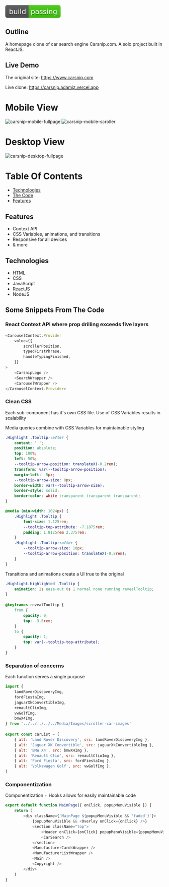 <img src="/src/Media/Images/shield.svg">

## Outline

A homepage clone of car search engine Carsnip.com. A solo project built in ReactJS.

## Live Demo

The original site: https://www.carsnip.com

Live clone: https://carsnip.adamjz.vercel.app

# Mobile View

![carsnip-mobile-fullpage](https://user-images.githubusercontent.com/57966028/86012423-d8a51b00-ba15-11ea-8494-d50b35490e44.gif)
![carsnip-mobile-scroller](https://user-images.githubusercontent.com/57966028/86012426-da6ede80-ba15-11ea-8785-bb64a581da61.gif)

# Desktop View
![carsnip-desktop-fullpage](https://user-images.githubusercontent.com/57966028/86012413-d5119400-ba15-11ea-9805-f1d7757a20b6.gif)


# Table Of Contents

-   [Technologies](#technologies)
-   [The Code](#some-snippets-from-the-code)
-   [Features](#features)


## Features

-   Context API
-   CSS Variables, animations, and transitions
-   Responsive for all devices
-   & more

## Technologies

-   HTML
-   CSS
-   JavaScript
-   ReactJS
-   NodeJS

## Some Snippets From The Code

### React Context API where prop drilling exceeds five layers

```js
<CarouselContext.Provider
    value={{
        scrollerPosition,
        typedFirstPhrase,
        handleTypingFinished,
    }}
>
    <CarsnipLogo />
    <SearchWrapper />
    <CarouselWrapper />
</CarouselContext.Provider>
```

### Clean CSS

Each sub-component has it's own CSS file. Use of CSS Variables results in scalability

Media queries combine with CSS Variables for maintainable styling

```css
.Highlight .Tooltip::after {
    content: ' ';
    position: absolute;
    top: 100%;
    left: 50%;
    --tooltip-arrow-position: translateX(-0.2rem);
    transform: var(--tooltip-arrow-position);
    margin-left: -5px;
    --tooltip-arrow-size: 8px;
    border-width: var(--tooltip-arrow-size);
    border-style: solid;
    border-color: white transparent transparent transparent;
}
```

```css
@media (min-width: 1024px) {
    .Highlight .Tooltip {
        font-size: 1.125rem;
        --tooltip-top-attribute: -7.1875rem;
        padding: 1.8125rem 2.375rem;
    }
    .Highlight .Tooltip::after {
        --tooltip-arrow-size: 18px;
        --tooltip-arrow-position: translateX(-0.8rem);
    }
}
```

Transitions and animations create a UI true to the original

```css
.Highlight.highlighted .Tooltip {
    animation: 2s ease-out 0s 1 normal none running revealTooltip;
}

@keyframes revealTooltip {
    from {
        opacity: 0;
        top: -3.5rem;
    }
    to {
        opacity: 1;
        top: var(--tooltip-top-attribute);
    }
}
```

### Separation of concerns

Each function serves a single purpose

```js
import {
    landRoverDiscoveryImg,
    fordFiestaImg,
    jaguarXkConvertibleImg,
    renaultClioImg,
    vwGolfImg,
    bmwX4Img,
} from '../../../../../Media/Images/scroller-car-images'

export const carList = [
    { alt: 'Land Rover Discovery', src: landRoverDiscoveryImg },
    { alt: 'Jaguar XK Convertible', src: jaguarXkConvertibleImg },
    { alt: 'BMW X4', src: bmwX4Img },
    { alt: 'Renault Clio', src: renaultClioImg },
    { alt: 'Ford Fiesta', src: fordFiestaImg },
    { alt: 'Volkswagen Golf', src: vwGolfImg },
]
```

### Componentization

Componentization + Hooks allows for easily maintainable code

```js
export default function MainPage({ onClick, popupMenuVisible }) {
    return (
        <div className={`MainPage ${popupMenuVisible && 'faded'}`}>
            {popupMenuVisible && <Overlay onClick={onClick} />}
            <section className="top">
                <Header onClick={onClick} popupMenuVisible={popupMenuVisible} />
                <CarSearch />
            </section>
            <ManufacturerCardsWrapper />
            <ManufacturerListWrapper />
            <Main />
            <Copyright />
        </div>
    )
}
```
